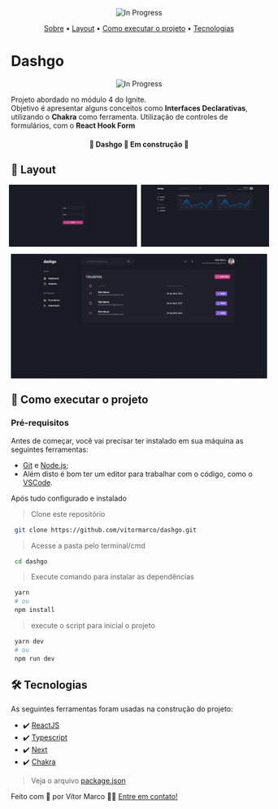 <!-- logo -->
<p align="center">
  <img src="#"   width="175px" alt="In Progress" />
</p>

<p align="center">
 <a href="#dashgo">Sobre</a> •
 <a href="#-layout">Layout</a>  •
 <a href="#-como-executar-o-projeto">Como executar o projeto</a>  •
 <a href="#-tecnologias">Tecnologias</a>
</p>

# Dashgo

<p align="center">
  <img src="#"   width="400px" alt="In Progress" />
</p>

Projeto abordado no módulo 4 do Ignite. <br> Objetivo é apresentar alguns conceitos como **Interfaces Declarativas**, utilizando o **Chakra** como ferramenta.
Utilização de controles de formulários, com o **React Hook Form** <br>

<h4 align="center"> 🚧 Dashgo 🚀 Em construção 🚧 </h4>
<!-- <h4 align="center"> 🚧 Dashgo ✅ Concluído 🚧 </h4> -->

## 🎨 Layout

<p align="center" style="display: flex; align-items: flex-start; justify-content: center; gap: 8px ">
  <img src="./github/login.png" width="50%" alt="Login" />
  <img src="./github/dashboard.png" width="50%" alt="Dashboard" />
</p>

<p align="center" style="display: flex; align-items: flex-start; justify-content: center; gap: 8px ">
  <img src="./github/users.png" width="100%" alt="Users" />
</p>

<!--
<a href="https://www.figma.com/file/D0dCXNNcvdhMVgn8ZczRPQ/Desafios-M%C3%B3dulo-3-ReactJS?node-id=0%3A1">
  <img alt="figma" src="https://img.shields.io/badge/Acessar%20Layout-Figma-FF57B2">
</a> -->

## 🚀 Como executar o projeto

### Pré-requisitos

Antes de começar, você vai precisar ter instalado em sua máquina as seguintes ferramentas:

- [Git](https://git-scm.com) e [Node.js](https://nodejs.org/en/);
- Além disto é bom ter um editor para trabalhar com o código, como o [VSCode](https://code.visualstudio.com/).

Após tudo configurado e instalado

> Clone este repositório

```bash
 git clone https://github.com/vitormarco/dashgo.git
```

> Acesse a pasta pelo terminal/cmd

```bash
 cd dashgo
```

> Execute comando para instalar as dependências

```bash
 yarn
 # ou
 npm install
```

> execute o script para inicial o projeto

```bash
 yarn dev
 # ou
 npm run dev
```

## 🛠 Tecnologias

As seguintes ferramentas foram usadas na construção do projeto:

- ✔️ [ReactJS](https://reactjs.org/)
- ✔️ [Typescript](https://www.typescriptlang.org/)
- ✔️ [Next](https://nextjs.org/docs/basic-features/typescript)
- ✔️ [Chakra](https://chakra-ui.com/)

> Veja o arquivo [package.json](https://github.com/vitormarco/dashgo/blob/master/package.json)

Feito com 🧡 por Vítor Marco 👋🏽 [Entre em contato!](https://www.linkedin.com/in/vitor-marco/)
